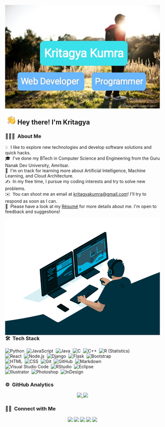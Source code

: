 ![Kritagya Kumra Banner](https://github.com/Kritagya-web/Kritagya-web/blob/main/assets/Kritagya%20Kumra%20Banner.jpg)

<img alt="Night Coding" src="./assets/Hand%20Wave.gif" width='40' align="left"/><h2>Hey there! I'm Kritagya</h2>

<!-- ## 👋 &nbsp;Hey there! I'm Kritagya -->

### 👨🏻‍💻 &nbsp;About Me

💡 &nbsp;I like to explore new technologies and develop software solutions and quick hacks.\
🎓 &nbsp;I've done my BTech in Computer Science and Engineering from the Guru Nanak Dev University, Amritsar.\
🌱 &nbsp;I'm on track for learning more about Artificial Intelligence, Machine Learning, and Cloud Architecture.\
✍️ &nbsp;In my free time, I pursue my coding interests and try to solve new problems.\
✉️ &nbsp;You can shoot me an email at kritagyakumra@gmail.com! I'll try to respond as soon as I can.\
📄 &nbsp;Please have a look at my [Résumé](https://drive.google.com/file/d/1XvmOASqt3_poL8iRU6-jJWOTzHN1IUHn/view?usp=share_link) for more details about me. I'm open to feedback and suggestions!

<img alt="Night Coding" src="./assets/code.gif" align="right"/>

### 🛠 &nbsp;Tech Stack

![Python](https://img.shields.io/badge/-Python-05122A?style=flat&logo=python)&nbsp;
![JavaScript](https://img.shields.io/badge/-JavaScript-05122A?style=flat&logo=javascript)&nbsp;
![Java](https://img.shields.io/badge/-Java-05122A?style=flat&logo=Java&logoColor=FFA518)&nbsp;
![C](https://img.shields.io/badge/-C-05122A?style=flat&logo=C&logoColor=A8B9CC)&nbsp;
![C++](https://img.shields.io/badge/-C++-05122A?style=flat&logo=C%2B%2B&logoColor=00599C)&nbsp;
![R (Statistics)](https://img.shields.io/badge/-R-05122A?style=flat&logo=R&logoColor=276DC3)\
![React](https://img.shields.io/badge/-React-05122A?style=flat&logo=react)&nbsp;
![Node.js](https://img.shields.io/badge/-Node.js-05122A?style=flat&logo=node.js)&nbsp;
![Django](https://img.shields.io/badge/-Django-05122A?style=flat&logo=django&logoColor=092E20)&nbsp;
![Flask](https://img.shields.io/badge/-Flask-05122A?style=flat&logo=flask)&nbsp;
![Bootstrap](https://img.shields.io/badge/-Bootstrap-05122A?style=flat&logo=bootstrap&logoColor=563D7C)\
![HTML](https://img.shields.io/badge/-HTML-05122A?style=flat&logo=HTML5)&nbsp;
![CSS](https://img.shields.io/badge/-CSS-05122A?style=flat&logo=CSS3&logoColor=1572B6)&nbsp;
![Git](https://img.shields.io/badge/-Git-05122A?style=flat&logo=git)&nbsp;
![GitHub](https://img.shields.io/badge/-GitHub-05122A?style=flat&logo=github)&nbsp;
![Markdown](https://img.shields.io/badge/-Markdown-05122A?style=flat&logo=markdown)\
![Visual Studio Code](https://img.shields.io/badge/-Visual%20Studio%20Code-05122A?style=flat&logo=visual-studio-code&logoColor=007ACC)&nbsp;
![RStudio](https://img.shields.io/badge/-RStudio-05122A?style=flat&logo=rstudio)&nbsp;
![Eclipse](https://img.shields.io/badge/-Eclipse-05122A?style=flat&logo=eclipse-ide&logoColor=2C2255)\
![Illustrator](https://img.shields.io/badge/-Illustrator-05122A?style=flat&logo=adobe-illustrator)&nbsp;
![Photoshop](https://img.shields.io/badge/-Photoshop-05122A?style=flat&logo=adobe-photoshop)&nbsp;
![InDesign](https://img.shields.io/badge/-InDesign-05122A?style=flat&logo=adobe-indesign)

### ⚙️ &nbsp;GitHub Analytics

<p align="center">
<a href="https://github.com/Kritagya-web">
  <img height="180em" src="https://github-readme-stats-eight-theta.vercel.app/api?username=Kritagya-web&show_icons=true&show_icons=true&theme=algolia&include_all_commits=true&count_private=true"/>
  <img height="180em" src="https://github-readme-stats.vercel.app/api/top-langs/?username=Kritagya-web&layout=compact&langs_count=8&theme=algolia"/>
</a>
</p>

### 🤝🏻 &nbsp;Connect with Me

<p align="center">
<a href="https://beautiful-stroopwafel-1722a5.netlify.app/#/"><img src="https://img.shields.io/badge/-Kritagya Kumra-3423A6?style=flat&logo=Google-Chrome&logoColor=white"/></a>
<a href="https://www.linkedin.com/in/kritagya-kumra-bba9b41b6/"><img src="https://img.shields.io/badge/-Kritagya%20Kumra-0077B5?style=flat&logo=Linkedin&logoColor=white"/></a>  
<a href="mailto:kritagyakumra@gmail.com"><img src="https://img.shields.io/badge/-kritagyakumra@gmail.com-D14836?style=flat&logo=Gmail&logoColor=white"/></a>
<a href="https://www.instagram.com/kritagyakumra/"><img src="https://img.shields.io/badge/-kritagyakumra-E4405F?style=flat&logo=Instagram&logoColor=white"/></a>
<a href="https://www.facebook.com/kritagya.kumra"><img src="https://img.shields.io/badge/-kritagya.kumra-1877F2?style=flat&logo=Facebook&logoColor=white"/></a>
</p>
